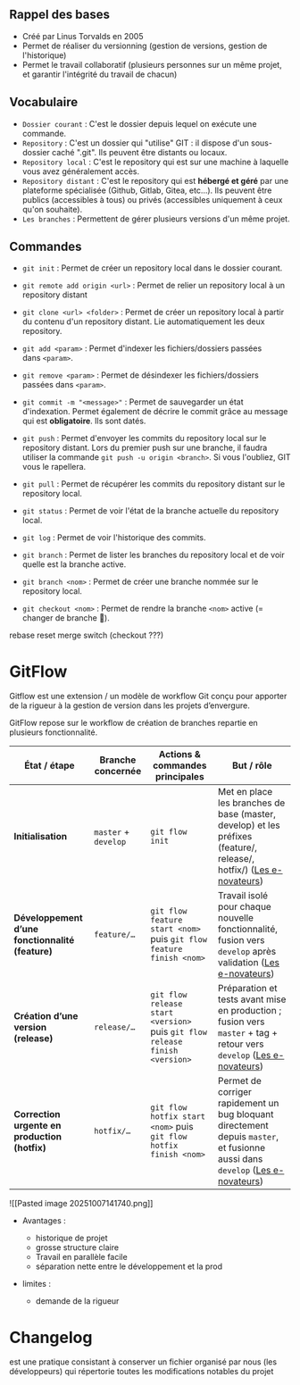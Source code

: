 
## Rappel des bases


- Créé par Linus Torvalds en 2005
- Permet de réaliser du versionning (gestion de versions, gestion de l'historique)
- Permet le travail collaboratif (plusieurs personnes sur un même projet, et garantir l'intégrité du travail de chacun)

## Vocabulaire


- `Dossier courant` : C'est le dossier depuis lequel on exécute une commande.
- `Repository` : C'est un dossier qui "utilise" GIT : il dispose d'un sous-dossier caché ".git". Ils peuvent être distants ou locaux.
- `Repository local` : C'est le repository qui est sur une machine à laquelle vous avez généralement accès.
- `Repository distant` : C'est le repository qui est **hébergé et géré** par une plateforme spécialisée (Github, Gitlab, Gitea, etc...). Ils peuvent être publics (accessibles à tous) ou privés (accessibles uniquement à ceux qu'on souhaite).
- `Les branches` : Permettent de gérer plusieurs versions d'un même projet.

## Commandes


- `git init` : Permet de créer un repository local dans le dossier courant.
    
- `git remote add origin <url>` : Permet de relier un repository local à un repository distant
    
- `git clone <url> <folder>` : Permet de créer un repository local à partir du contenu d'un repository distant. Lie automatiquement les deux repository.
    
- `git add <param>` : Permet d'indexer les fichiers/dossiers passées dans `<param>`.
    
- `git remove <param>` : Permet de désindexer les fichiers/dossiers passées dans `<param>`.
    
- `git commit -m "<message>"` : Permet de sauvegarder un état d'indexation. Permet également de décrire le commit grâce au message qui est **obligatoire**. Ils sont datés.
    
- `git push` : Permet d'envoyer les commits du repository local sur le repository distant. Lors du premier push sur une branche, il faudra utiliser la commande `git push -u origin <branch>`. Si vous l'oubliez, GIT vous le rapellera.
    
- `git pull` : Permet de récupérer les commits du repository distant sur le repository local.
    
- `git status` : Permet de voir l'état de la branche actuelle du repository local.
    
- `git log` : Permet de voir l'historique des commits.

- `git branch` : Permet de lister les branches du repository local et de voir quelle est la branche active.
    
- `git branch <nom>` : Permet de créer une branche nommée sur le repository local.
    
- `git checkout <nom>` : Permet de rendre la branche `<nom>` active (= changer de branche 🙈).
    

rebase reset merge switch (checkout ???)


# GitFlow

Gitflow est une extension / un modèle de workflow Git conçu pour apporter de la rigueur à la gestion de version dans les projets d’envergure.

GitFlow repose sur le workflow de création de branches repartie en plusieurs fonctionnalité. 

| État / étape                                     | Branche concernée    | Actions & commandes principales                                             | But / rôle                                                                                                                                                                                                                                                                               |
| ------------------------------------------------ | -------------------- | --------------------------------------------------------------------------- | ---------------------------------------------------------------------------------------------------------------------------------------------------------------------------------------------------------------------------------------------------------------------------------------- |
| **Initialisation**                               | `master` + `develop` | `git flow init`                                                             | Met en place les branches de base (master, develop) et les préfixes (feature/, release/, hotfix/) ([Les e-novateurs](https://les-enovateurs.com/gitflow-workflow-git-incontournableprojets-de-qualite "Gitflow – Le workflow Git incontournable pour des projets de qualité"))           |
| **Développement d’une fonctionnalité (feature)** | `feature/…`          | `git flow feature start <nom>` puis `git flow feature finish <nom>`         | Travail isolé pour chaque nouvelle fonctionnalité, fusion vers `develop` après validation ([Les e-novateurs](https://les-enovateurs.com/gitflow-workflow-git-incontournableprojets-de-qualite "Gitflow – Le workflow Git incontournable pour des projets de qualité"))                   |
| **Création d’une version (release)**             | `release/…`          | `git flow release start <version>` puis `git flow release finish <version>` | Préparation et tests avant mise en production ; fusion vers `master` + tag + retour vers `develop` ([Les e-novateurs](https://les-enovateurs.com/gitflow-workflow-git-incontournableprojets-de-qualite "Gitflow – Le workflow Git incontournable pour des projets de qualité"))          |
| **Correction urgente en production (hotfix)**    | `hotfix/…`           | `git flow hotfix start <nom>` puis `git flow hotfix finish <nom>`           | Permet de corriger rapidement un bug bloquant directement depuis `master`, et fusionne aussi dans `develop` ([Les e-novateurs](https://les-enovateurs.com/gitflow-workflow-git-incontournableprojets-de-qualite "Gitflow – Le workflow Git incontournable pour des projets de qualité")) |

![[Pasted image 20251007141740.png]]

- Avantages :
	- historique de projet
	- grosse structure claire 
	- Travail en parallèle facile
	- séparation nette entre le développement et la prod

- limites :
	- demande de la rigueur 

# Changelog

est une pratique consistant à conserver un fichier organisé par nous (les développeurs)
qui répertorie toutes les modifications notables du projet